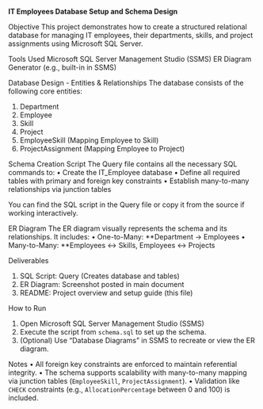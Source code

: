 **IT Employees Database Setup and Schema Design**

Objective
This project demonstrates how to create a structured relational database for managing IT employees, their departments, skills, and project assignments using Microsoft SQL Server.

Tools Used
Microsoft SQL Server Management Studio (SSMS)
ER Diagram Generator  (e.g., built-in in SSMS)

Database Design - Entities & Relationships
The database consists of the following core entities:
1. Department
2. Employee
3. Skill
4. Project
5. EmployeeSkill (Mapping Employee to Skill)
6. ProjectAssignment (Mapping Employee to Project)

Schema Creation Script
The Query file contains all the necessary SQL commands to:
•	Create the IT_Employee database
•	Define all required tables with primary and foreign key constraints
•	Establish many-to-many relationships via junction tables

You can find the SQL script in the Query file or copy it from the source if working interactively.

ER Diagram
The ER diagram visually represents the schema and its relationships. It includes:
•	One-to-Many: **Department → Employees
•	Many-to-Many: **Employees ↔ Skills, Employees ↔ Projects

Deliverables
1.	SQL Script: Query (Creates database and tables)
2.	ER Diagram: Screenshot posted in main document
3.	README: Project overview and setup guide (this file)

How to Run
1. Open Microsoft SQL Server Management Studio (SSMS)
2. Execute the script from `schema.sql` to set up the schema.
3. (Optional) Use “Database Diagrams” in SSMS to recreate or view the ER diagram.

Notes
•	All foreign key constraints are enforced to maintain referential integrity.
•	The schema supports scalability with many-to-many mapping via junction tables (`EmployeeSkill`, `ProjectAssignment`).
•	Validation like `CHECK` constraints (e.g., `AllocationPercentage` between 0 and 100) is included.


